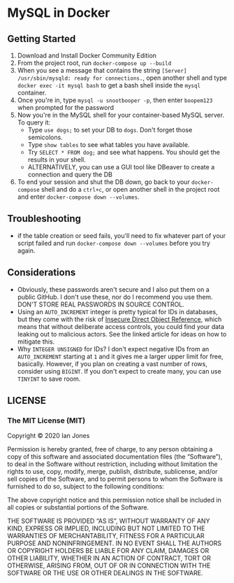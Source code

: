 # MySQL in Docker

## Getting Started

1. Download and Install Docker Community Edition
2. From the project root, run `docker-compose up --build`
3. When you see a message that contains the string `[Server] /usr/sbin/mysqld: ready for connections.`, open another shell and type `docker exec -it mysql bash` to get a bash shell inside the `mysql` container.
4. Once you're in, type `mysql -u snootbooper -p`, then enter `boopem123` when prompted for the password
5. Now you're in the MySQL shell for your container-based MySQL server. To query it:
    - Type `use dogs;` to set your DB to `dogs`. Don't forget those semicolons.
    - Type `show tables` to see what tables you have available.
    - Try `SELECT * FROM dog;` and see what happens. You should get the results in your shell.
    - ALTERNATIVELY, you can use a GUI tool like DBeaver to create a connection and query the DB
6. To end your session and shut the DB down, go back to your `docker-compose` shell and do a `ctrl+c`, or open another shell in the project root and enter `docker-compose down --volumes`.

## Troubleshooting
- if the table creation or seed fails, you'll need to fix whatever part of your script failed and run `docker-compose down --volumes` before you try again.

## Considerations
- Obviously, these passwords aren't secure and I also put them on a public GitHub. I don't use these, nor do I recommend you use them. DON'T STORE REAL PASSWORDS IN SOURCE CONTROL.
- Using an `AUTO_INCREMENT` integer is pretty typical for IDs in databases, but they come with the risk of [Insecure Direct Object Reference](https://cheatsheetseries.owasp.org/cheatsheets/Insecure_Direct_Object_Reference_Prevention_Cheat_Sheet.html), which means that without deliberate access controls, you could find your data leaking out to malicious actors. See the linked article for ideas on how to mitigate this.
- Why `INTEGER UNSIGNED` for IDs? I don't expect negative IDs from an `AUTO_INCREMENT` starting at `1` and it gives me a larger upper limit for free, basically. However, if you plan on creating a vast number of rows, consider using `BIGINT`. If you don't expect to create many, you can use `TINYINT` to save room.


## LICENSE
### The MIT License (MIT)
Copyright © 2020 Ian Jones

Permission is hereby granted, free of charge, to any person obtaining a copy of this software and associated documentation files (the “Software”), to deal in the Software without restriction, including without limitation the rights to use, copy, modify, merge, publish, distribute, sublicense, and/or sell copies of the Software, and to permit persons to whom the Software is furnished to do so, subject to the following conditions:

The above copyright notice and this permission notice shall be included in all copies or substantial portions of the Software.

THE SOFTWARE IS PROVIDED “AS IS”, WITHOUT WARRANTY OF ANY KIND, EXPRESS OR IMPLIED, INCLUDING BUT NOT LIMITED TO THE WARRANTIES OF MERCHANTABILITY, FITNESS FOR A PARTICULAR PURPOSE AND NONINFRINGEMENT. IN NO EVENT SHALL THE AUTHORS OR COPYRIGHT HOLDERS BE LIABLE FOR ANY CLAIM, DAMAGES OR OTHER LIABILITY, WHETHER IN AN ACTION OF CONTRACT, TORT OR OTHERWISE, ARISING FROM, OUT OF OR IN CONNECTION WITH THE SOFTWARE OR THE USE OR OTHER DEALINGS IN THE SOFTWARE.
